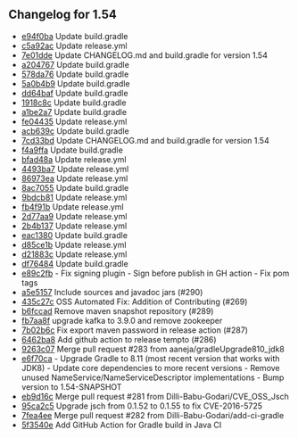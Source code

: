 ## Changelog for 1.54

- [e94f0ba](https://github.com/unix280/tempto/commit/e94f0bad65d71e7b3cb5c818770385567dfef417) Update build.gradle
- [c5a92ac](https://github.com/unix280/tempto/commit/c5a92ac1385e0ed82abd5b58909534992b4797ef) Update release.yml
- [7e01dde](https://github.com/unix280/tempto/commit/7e01dde9f0fc8ae8b729bf77bf562a35738820cc) Update CHANGELOG.md and build.gradle for version 1.54
- [a204767](https://github.com/unix280/tempto/commit/a204767d2cf60a1f42edec736f14d276fbb44785) Update build.gradle
- [578da76](https://github.com/unix280/tempto/commit/578da76c878e00dfdb662dc8780864e5092dcc92) Update build.gradle
- [5a0b4b9](https://github.com/unix280/tempto/commit/5a0b4b9766c6742a6dd4fc4f836288bb450f2dcb) Update build.gradle
- [dd64baf](https://github.com/unix280/tempto/commit/dd64bafee311b9e3a8c97b44ad79555bc074c18f) Update build.gradle
- [1918c8c](https://github.com/unix280/tempto/commit/1918c8c2f1c4d3e94964806dc01b0f3fb9582af1) Update build.gradle
- [a1be2a7](https://github.com/unix280/tempto/commit/a1be2a7dcb8e395fb79fe061895b922dbd494ad3) Update build.gradle
- [fe04435](https://github.com/unix280/tempto/commit/fe0443513a355e7e112a66b7762464cba3df32c1) Update release.yml
- [acb639c](https://github.com/unix280/tempto/commit/acb639cfa2253bc113caeea1af28d2f015251a53) Update build.gradle
- [7cd33bd](https://github.com/unix280/tempto/commit/7cd33bd87d696079f62e0d9e067c7ac357e55843) Update CHANGELOG.md and build.gradle for version 1.54
- [f4a9ffa](https://github.com/unix280/tempto/commit/f4a9ffa5013c34d1508d01944ad60871b7d70cdc) Update build.gradle
- [bfad48a](https://github.com/unix280/tempto/commit/bfad48aca76a89a650f74e0cd7c6c2d450d30350) Update release.yml
- [4493ba7](https://github.com/unix280/tempto/commit/4493ba7226a72db7a8a64170e4c13c881b7deaed) Update release.yml
- [86973ea](https://github.com/unix280/tempto/commit/86973ea00c575988e39789ef7d70ee69a42c6ea5) Update release.yml
- [8ac7055](https://github.com/unix280/tempto/commit/8ac7055a730af14803a339285fe4773589d23f02) Update build.gradle
- [9bdcb81](https://github.com/unix280/tempto/commit/9bdcb81d09cec3e637146adedf61d16950a74462) Update release.yml
- [fb4f91b](https://github.com/unix280/tempto/commit/fb4f91b0c5a46b183df472320c40d9f477cc8731) Update release.yml
- [2d77aa9](https://github.com/unix280/tempto/commit/2d77aa93b8dc7fa505474761d49caa2074422e2d) Update release.yml
- [2b4b137](https://github.com/unix280/tempto/commit/2b4b137cd166edb8fa409b7c6a269cd9c4947e2f) Update release.yml
- [eac1380](https://github.com/unix280/tempto/commit/eac1380004adf3df72ae661fbee14a8e9ef0a742) Update build.gradle
- [d85ce1b](https://github.com/unix280/tempto/commit/d85ce1b2620613bd58f1662e25e3715b2b97c63d) Update release.yml
- [d21883c](https://github.com/unix280/tempto/commit/d21883c02f9c27c691b10f15db3c05f619dd80a8) Update release.yml
- [df76484](https://github.com/unix280/tempto/commit/df76484c9fcbc8bcaa972134777dfef9396c2d61) Update build.gradle
- [e89c2fb](https://github.com/unix280/tempto/commit/e89c2fbcc6421c90a0c5a289444257636fba7b65) - Fix signing plugin - Sign before publish in GH action - Fix pom tags
- [a5e5157](https://github.com/unix280/tempto/commit/a5e5157d2afee03f973cf087b5b620ea9fce8df5) Include sources and javadoc jars (#290)
- [435c27c](https://github.com/unix280/tempto/commit/435c27ced0f6545d9284e4473158b595af2ccd7a) OSS Automated Fix: Addition of Contributing (#269)
- [b6fccad](https://github.com/unix280/tempto/commit/b6fccad389e62c460bb0970c29c25b75fb77e886) Remove maven snapshot repository (#289)
- [fb7aa8f](https://github.com/unix280/tempto/commit/fb7aa8f9de136a10803a1ebd23bbd4946194b93c) upgrade kafka to 3.9.0 and remove zookeeper
- [7b02b6c](https://github.com/unix280/tempto/commit/7b02b6c5e7049b88ea02c2a07a44424c333e5882) Fix export maven password in release action (#287)
- [6462ba8](https://github.com/unix280/tempto/commit/6462ba8c1f98f80d4f9667dd028cded19d559728) Add github action to release tempto (#286)
- [9263c07](https://github.com/unix280/tempto/commit/9263c07875de193d58a8ec2cd106e321994dbf39) Merge pull request #283 from aaneja/gradleUpgrade810_jdk8
- [e6f70ca](https://github.com/unix280/tempto/commit/e6f70ca7384a92af1fca6bf88702bb280070f715) - Upgrade Gradle to 8.11 (most recent version that works with JDK8) - Update core dependencies to more recent versions - Remove unused NameService/NameServiceDescriptor implementations - Bump version to 1.54-SNAPSHOT
- [eb9d16c](https://github.com/unix280/tempto/commit/eb9d16caf022c749621c8b0906488a02993783e7) Merge pull request #281 from Dilli-Babu-Godari/CVE_OSS_Jsch
- [95ca2c5](https://github.com/unix280/tempto/commit/95ca2c5d7f5c8a4a80eaa9c964a5b767df2be48e) Upgrade jsch from 0.1.52 to 0.1.55 to fix CVE-2016-5725
- [7fea4ee](https://github.com/unix280/tempto/commit/7fea4eed769fbab1b78a6b45b4c3c7254e6f31fc) Merge pull request #282 from Dilli-Babu-Godari/add-ci-gradle
- [5f3540e](https://github.com/unix280/tempto/commit/5f3540eef6feee8e0d8013ff771bebe3b9d23fdd) Add GitHub Action for Gradle build in Java CI

